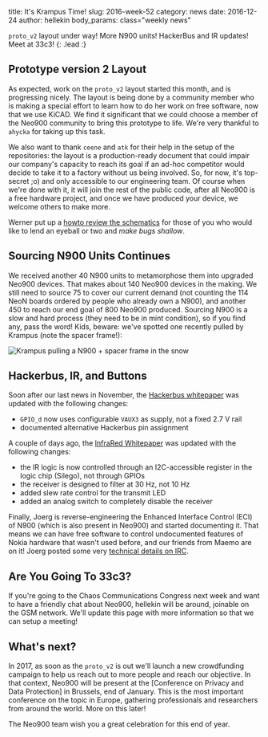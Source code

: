 title:    It's Krampus Time!
slug:     2016-week-52
category: news
date:     2016-12-24
author:   hellekin
body_params: class="weekly news"

`proto_v2` layout under way!  More N900 units!  HackerBus and IR
updates!  Meet at 33c3!
{: .lead :}

## Prototype version 2 Layout 

As expected, work on the `proto_v2` layout started this month, and is
progressing nicely.  The layout is being done by a community member
who is making a special effort to learn how to do her work on free
software, now that we use KiCAD.  We find it significant that we could
choose a member of the Neo900 community to bring this prototype to
life.  We're very thankful to `ahycka` for taking up this task.

We also want to thank `ceene` and `atk` for their help in the setup of
the repositories: the layout is a production-ready document that could
impair our company's capacity to reach its goal if an ad-hoc
competitor would decide to take it to a factory without us being
involved.  So, for now, it's top-secret ;o) and only accessible to our
engineering team.  Of course when we're done with it, it will join the
rest of the public code, after all Neo900 is a free hardware project,
and once we have produced your device, we welcome others to make more.

Werner put up a [howto review the
schematics](/stuff/kicad/proto_v2/2016-11-20/review-howto.html) for
those of you who would like to lend an eyeball or two and _make bugs
shallow_.

## Sourcing N900 Units Continues

We received another 40 N900 units to metamorphose them into upgraded
Neo900 devices.  That makes about 140 Neo900 devices in the making.
We still need to source 75 to cover our current demand (not counting
the 114 NeoN boards ordered by people who already own a N900), and
another 450 to reach our end goal of 800 Neo900 produced.  Sourcing
N900 is a slow and hard process (they need to be in mint condition),
so if you find any, pass the word!  Kids, beware: we've spotted one
recently pulled by Krampus (note the spacer frame!):

![Krampus pulling a N900 + spacer frame in the snow](/stuff/paste/pull-Aiy2aigh.jpg)

## Hackerbus, IR, and Buttons

Soon after our last news in November, the [Hackerbus whitepaper][hb]
was updated with the following changes:

- `GPIO_d` now uses configurable `VAUX3` as supply, not a fixed 2.7 V
  rail
- documented alternative Hackerbus pin assignment

[hb]: /stuff/papers/hb.pdf

A couple of days ago, the [InfraRed Whitepaper][ir] was updated with
the following changes:

- the IR logic is now controlled through an I2C-accessible register in
  the logic chip (Silego), not through GPIOs
- the receiver is designed to filter at 30 Hz, not 10 Hz
- added slew rate control for the transmit LED
- added an analog switch to completely disable the receiver

[ir]: /stuff/papers/ir.pdf

Finally, Joerg is reverse-engineering the Enhanced Interface Control
(ECI) of N900 (which is also present in Neo900) and started
documenting it.  That means we can have free software to control
undocumented features of Nokia hardware that wasn't used before, and
our friends from Maemo are on it!  Joerg posted some very [technical
details on IRC][d].

[d]: http://mg.pov.lt/maemo-irclog/%23maemo.2016-12-23.log.html#t2016-12-23T11:22:12

## Are You Going To 33c3?

If you're going to the Chaos Communications Congress next week and
want to have a friendly chat about Neo900, hellekin will be around,
joinable on the GSM network.  We'll update this page with more
information so that we can setup a meeting!

## What's next?

In 2017, as soon as the `proto_v2` is out we'll launch a new
crowdfunding campaign to help us reach out to more people and reach
our objective.  In that context, Neo900 will be present at the
[Conference on Privacy and Data Protection] in Brussels, end of
January.  This is the most important conference on the topic in
Europe, gathering professionals and researchers from around the world.
More on this later!

The Neo900 team wish you a great celebration for this end of year.

